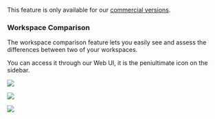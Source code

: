 This feature is only available for our [commercial versions](https://www.faradaysec.com/#download).

### Workspace Comparison

The workspace comparison feature lets you easily see and assess the differences between two of your workspaces. 

You can access it through our Web UI, it is the peniultimate icon on the sidebar.

![](https://raw.github.com/wiki/infobyte/faraday/images/Faraday-WorkspaceDiff.png)

![](https://2.bp.blogspot.com/-lmy7VFXqGXI/WIueIwoI6sI/AAAAAAAAAPo/AhM5OpPCRv0jgv5y3tPmeRU8z0uXxNcswCLcB/s1600/Screenshot%2Bfrom%2B2017-01-27%2B16-21-46.png)

![](https://4.bp.blogspot.com/-gCTzbbs8ULg/WIueIlP6yGI/AAAAAAAAAPk/-mJM_CWRMJwSGmPvBjgFKgWEXx8EgjvOQCLcB/s1600/Screenshot%2Bfrom%2B2017-01-27%2B16-21-10.png)

